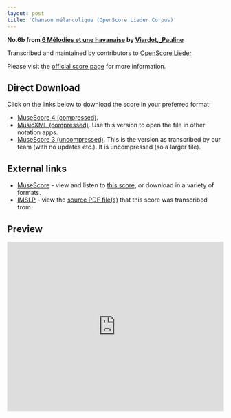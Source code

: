 ```yaml
---
layout: post
title: 'Chanson mélancolique (OpenScore Lieder Corpus)'
---
```


__No.6b from [6 Mélodies et une havanaise](https://fourscoreandmore.org/OpenScore/Viardot%2C_Pauline/6_M%C3%A9lodies_et_une_havanaise/) by [Viardot,_Pauline](https://fourscoreandmore.org/OpenScore/Viardot%2C_Pauline)__

Transcribed and maintained by contributors to [OpenScore Lieder].

Please visit the [official score page] for more information.

[official score page]: https://musescore.com/openscore-lieder-corpus/scores/6641170
[OpenScore Lieder]: https://musescore.com/openscore-lieder-corpus

## Direct Download

Click on the links below to download the score in your preferred format:
- [MuseScore 4 (compressed)](https://fourscoreandmore.org/OpenScore/Viardot%2C_Pauline/6_M%C3%A9lodies_et_une_havanaise/6b_Chanson_m%C3%A9lancolique.mscz).
- [MusicXML (compressed)](https://fourscoreandmore.org/OpenScore/Viardot%2C_Pauline/6_M%C3%A9lodies_et_une_havanaise/6b_Chanson_m%C3%A9lancolique.mxl). Use this version to open the file in other notation apps.
- [MuseScore 3 (uncompressed)](https://raw.githubusercontent.com/OpenScore/Lieder/refs/heads/main/scores/Viardot%2C_Pauline/6_M%C3%A9lodies_et_une_havanaise/6b_Chanson_m%C3%A9lancolique/lc6641170.mscx). This is the version as transcribed by our team (with no updates etc.). It is uncompressed (so a larger file).

## External links

- [MuseScore] - view and listen to [this score][MuseScore], or download in a variety of formats.
- [IMSLP] - view the [source PDF file(s)][IMSLP] that this score was transcribed from.

[MuseScore]: https://musescore.com/score/6641170
[IMSLP]: https://imslp.org/wiki/Special:ReverseLookup/580584

## Preview

<iframe width="100%" height="394" src="https://musescore.com/openscore-lieder-corpus/scores/6641170/embed" frameborder="0" allowfullscreen allow="autoplay; fullscreen"></iframe>
